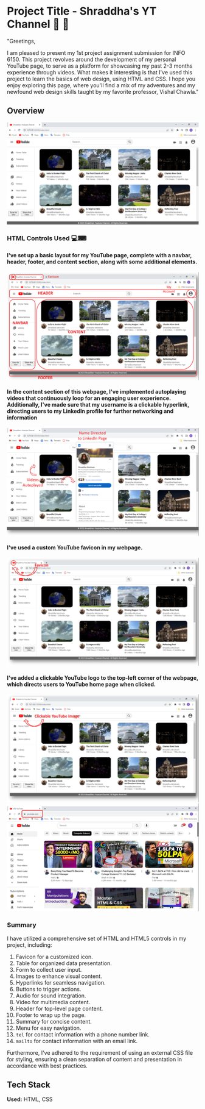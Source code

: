 
# Project Title - Shraddha's YT Channel 🎥 🙌

"Greetings,

I am pleased to present my 1st project assignment submission for INFO 6150. This project revolves around the development of my personal YouTube page, to serve as a platform for showcasing my past 2-3 months experience through videos. What makes it interesting is that I've used this project to learn the basics of web design, using HTML and CSS. I hope you enjoy exploring this page, where you'll find a mix of my adventures and my newfound web design skills taught by my favorite professor, Vishal Chawla."


## Overview

![Overview](https://github.com/ShraddhaMeshram/Shraddha-s-Youtube-Channel/blob/main/README%20Images/1.%20Overview.PNG)

### HTML Controls Used 💻⌨

#### I've set up a basic layout for my YouTube page, complete with a navbar, header, footer, and content section, along with some additional elements.
![Layout](https://github.com/ShraddhaMeshram/Shraddha-s-Youtube-Channel/blob/main/README%20Images/2.%20Layout.png)

#### In the content section of this webpage, I've implemented autoplaying videos that continuously loop for an engaging user experience. Additionally, I've made sure that my username is a clickable hyperlink, directing users to my LinkedIn profile for further networking and information
![Content](https://github.com/ShraddhaMeshram/Shraddha-s-Youtube-Channel/blob/main/README%20Images/2a.png)

#### I've used a custom YouTube favicon in my webpage.
![Favicon](https://github.com/ShraddhaMeshram/Shraddha-s-Youtube-Channel/blob/main/README%20Images/3.%20Favicon.png)

#### I've added a clickable YouTube logo to the top-left corner of the webpage, which directs users to YouTube home page when clicked.
![YT Image](https://github.com/ShraddhaMeshram/Shraddha-s-Youtube-Channel/blob/main/README%20Images/4.%20Clickable%20YouTube%20Image.png)
![YT HomePage](https://github.com/ShraddhaMeshram/Shraddha-s-Youtube-Channel/blob/main/README%20Images/4a.png)








### Summary

I have utilized a comprehensive set of HTML and HTML5 controls in my project, including:

1. Favicon for a customized icon.
2. Table for organized data presentation.
3. Form to collect user input.
4. Images to enhance visual content.
5. Hyperlinks for seamless navigation.
6. Buttons to trigger actions.
7. Audio for sound integration.
8. Video for multimedia content.
9. Header for top-level page content.
10. Footer to wrap up the page.
11. Summary for concise content.
12. Menu for easy navigation.
13. `tel` for contact information with a phone number link.
14. `mailto` for contact information with an email link.

Furthermore, I've adhered to the requirement of using an external CSS file for styling, ensuring a clean separation of content and presentation in accordance with best practices.


## Tech Stack

**Used:** HTML, CSS



